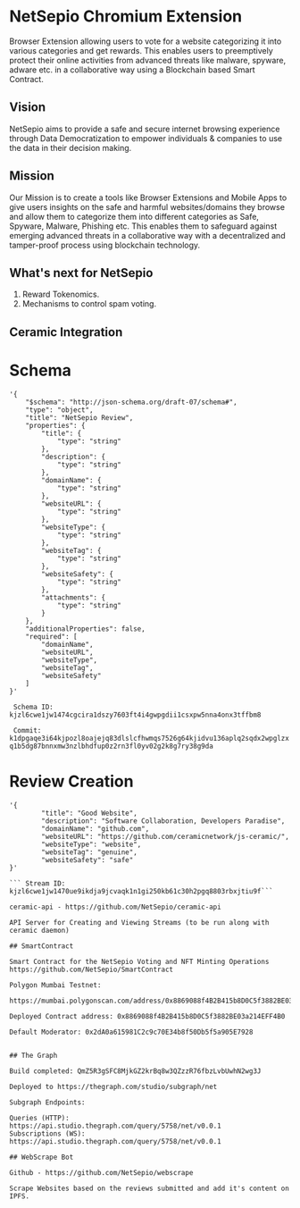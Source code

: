 # NetSepio Chromium Extension
Browser Extension allowing users to vote for a website categorizing it into various categories and get rewards. This enables users to preemptively protect their online activities from advanced threats like malware, spyware, adware etc. in a collaborative way using a Blockchain based Smart Contract.

## Vision
NetSepio aims to provide a safe and secure internet browsing experience through Data Democratization to empower individuals & companies to use the data in their decision making.

## Mission
Our Mission is to create a tools like Browser Extensions and Mobile Apps to give users insights on the safe and harmful websites/domains they browse and allow them to categorize them into different categories as Safe, Spyware, Malware, Phishing etc. This enables them to safeguard against emerging advanced threats in a collaborative way with a decentralized and tamper-proof process using blockchain technology.

## What's next for NetSepio
1. Reward Tokenomics.
2. Mechanisms to control spam voting.

## Ceramic Integration

# Schema

``` ceramic create tile --content 
'{
    "$schema": "http://json-schema.org/draft-07/schema#",
    "type": "object",
    "title": "NetSepio Review",
    "properties": {
        "title": {
            "type": "string"
        },
        "description": {
            "type": "string"
        },
        "domainName": {
            "type": "string"
        },
        "websiteURL": {
            "type": "string"
        },
        "websiteType": {
            "type": "string"
        },
        "websiteTag": {
            "type": "string"
        },
        "websiteSafety": {
            "type": "string"
        },
        "attachments": {
            "type": "string"
        }
    },
    "additionalProperties": false,
    "required": [
        "domainName",
        "websiteURL",
        "websiteType",
        "websiteTag",
        "websiteSafety"
    ]
}'
```

``` Schema ID: kjzl6cwe1jw1474cgcira1dszy7603ft4i4gwpgdii1csxpw5nna4onx3tffbm8```

``` Commit: k1dpgaqe3i64kjpozl8oajejq83dlslcfhwmqs7526g64kjidvu136aplq2sqdx2wpglzxq1b5dg87bnnxmw3nzlbhdfup0z2rn3fl0yv02g2k8g7ry38g9da```

# Review Creation

``` ceramic create tile --schema k1dpgaqe3i64kjpozl8oajejq83dlslcfhwmqs7526g64kjidvu136aplq2sqdx2wpglzxq1b5dg87bnnxmw3nzlbhdfup0z2rn3fl0yv02g2k8g7ry38g9da --content 
'{
        "title": "Good Website",
        "description": "Software Collaboration, Developers Paradise",
        "domainName": "github.com",
        "websiteURL": "https://github.com/ceramicnetwork/js-ceramic/",
        "websiteType": "website",
        "websiteTag": "genuine",
        "websiteSafety": "safe"
}'

``` Stream ID: kjzl6cwe1jw1470ue9ikdja9jcvaqk1n1gi250kb61c30h2pgq8803rbxjtiu9f```

ceramic-api - https://github.com/NetSepio/ceramic-api

API Server for Creating and Viewing Streams (to be run along with ceramic daemon)

## SmartContract

Smart Contract for the NetSepio Voting and NFT Minting Operations
https://github.com/NetSepio/SmartContract

Polygon Mumbai Testnet:

https://mumbai.polygonscan.com/address/0x8869088f4B2B415b8D0C5f3882BE03a214EFF4B0#code

Deployed Contract address: 0x8869088f4B2B415b8D0C5f3882BE03a214EFF4B0

Default Moderator: 0x2dA0a615981C2c9c70E34b8f50Db5f5a905E7928 


## The Graph

Build completed: QmZ5R3gSFC8MjkGZ2krBq8w3QZzzR76fbzLvbUwhN2wg3J

Deployed to https://thegraph.com/studio/subgraph/net

Subgraph Endpoints:

Queries (HTTP):     https://api.studio.thegraph.com/query/5758/net/v0.0.1
Subscriptions (WS): https://api.studio.thegraph.com/query/5758/net/v0.0.1

## WebScrape Bot 

Github - https://github.com/NetSepio/webscrape 

Scrape Websites based on the reviews submitted and add it's content on IPFS.
